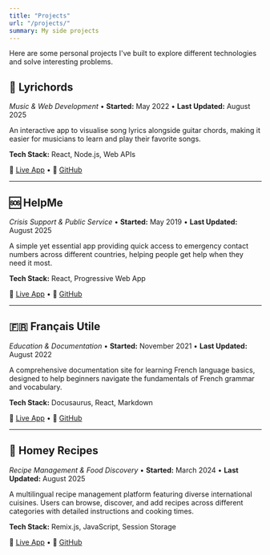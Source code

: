 ```yaml
---
title: "Projects"
url: "/projects/"
summary: My side projects
---
```


Here are some personal projects I've built to explore different technologies and solve interesting problems.

## 🎵 Lyrichords
*Music & Web Development* • **Started:** May 2022 • **Last Updated:** August 2025

An interactive app to visualise song lyrics alongside guitar chords, making it easier for musicians to learn and play their favorite songs.

**Tech Stack:** React, Node.js, Web APIs

🔗 [Live App](https://www.lyrichords.xyz/) • 📂 [GitHub](https://github.com/mariehmai/lyrichords)

---

## 🆘 HelpMe  
*Crisis Support & Public Service* • **Started:** May 2019 • **Last Updated:** August 2025

A simple yet essential app providing quick access to emergency contact numbers across different countries, helping people get help when they need it most.

**Tech Stack:** React, Progressive Web App

🔗 [Live App](https://crisishelp.netlify.app) • 📂 [GitHub](https://github.com/mariehmai/helpme)

---

## 🇫🇷 Français Utile
*Education & Documentation* • **Started:** November 2021 • **Last Updated:** August 2022

A comprehensive documentation site for learning French language basics, designed to help beginners navigate the fundamentals of French grammar and vocabulary.

**Tech Stack:** Docusaurus, React, Markdown

🔗 [Live App](https://francais-utile.vercel.app/) • 📂 [GitHub](https://github.com/mariehmai/fr-utile)

---

## 🍳 Homey Recipes
*Recipe Management & Food Discovery* • **Started:** March 2024 • **Last Updated:** August 2025

A multilingual recipe management platform featuring diverse international cuisines. Users can browse, discover, and add recipes across different categories with detailed instructions and cooking times.

**Tech Stack:** Remix.js, JavaScript, Session Storage

🔗 [Live App](https://homey-recipes.fly.dev/) • 📂 [GitHub](https://github.com/mariehmai/homey-recipes)